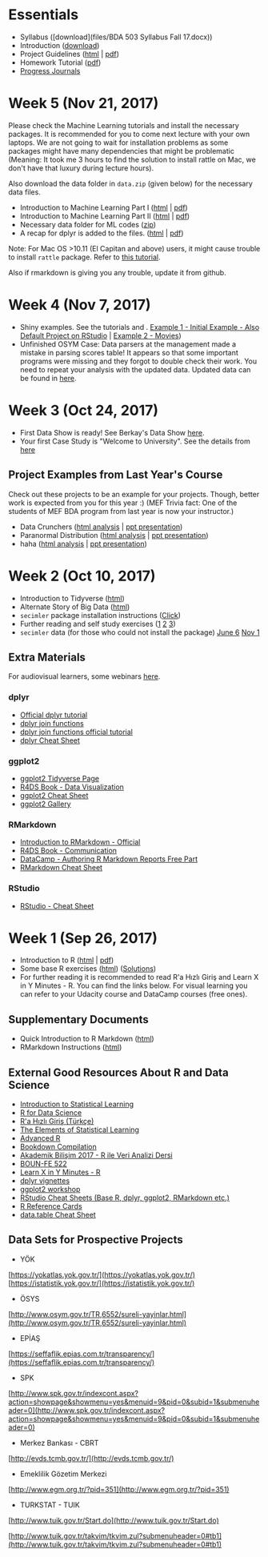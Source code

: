 
# Essentials

+ Syllabus ([download](files/BDA 503 Syllabus Fall 17.docx))
+ Introduction ([download](files/mef-intro.pdf))
+ Project Guidelines ([html](files/guidelines.html) \| [pdf](files/guidelines.pdf))
+ Homework Tutorial ([pdf](files/hw_tutorial.pdf))
+ [Progress Journals](works17F.html)

# Week 5 (Nov 21, 2017)

Please check the Machine Learning tutorials and install the necessary packages. It is recommended for you to come next lecture with your own laptops. We are not going to wait for installation problems as some packages might have many dependencies that might be problematic (Meaning: It took me 3 hours to find the solution to install rattle on Mac, we don't have that luxury during lecture hours).

Also download the data folder in `data.zip` (given below) for the necessary data files. 

+ Introduction to Machine Learning Part I ([html](files/intro_to_ml.html) \| [pdf](files/intro_to_ml.pdf))
+ Introduction to Machine Learning Part II ([html](files/intro_to_ml_2.html) \| [pdf](files/intro_to_ml_2.pdf))
+ Necessary data folder for ML codes ([zip](files/data.zip))
+ A recap for dplyr is added to the files. ([html](files/tidyverse_recap_p1.html) \| [pdf](files/tidyverse_recap_p1.pdf))

Note: For Mac OS >10.11 (El Capitan and above) users, it might cause trouble to install `rattle` package. Refer to [this tutorial](https://gist.github.com/zhiyzuo/a489ffdcc5da87f28f8589a55aa206dd).

Also if rmarkdown is giving you any trouble, update it from github.

# Week 4 (Nov 7, 2017)

+ Shiny examples. See the tutorials and . [Example 1 - Initial Example - Also Default Project on RStudio](https://shiny.rstudio.com/articles/basics.html) \| [Example 2 - Movies](https://shiny.rstudio.com/gallery/movie-explorer.html))
+ Unfinished OSYM Case: Data parsers at the management made a mistake in parsing scores table! It appears so that some important programs were missing and they forgot to double check their work. You need to repeat your analysis with the updated data. Updated data can be found in [here](https://github.com/MEF-BDA503/mef-bda503.github.io/blob/master/files/osym_data_2017_v2.RData).


# Week 3 (Oct 24, 2017)

+ First Data Show is ready! See Berkay's Data Show [here](https://berkorbay.github.io/datashow/bsoyer_datashow.html).
+ Your first Case Study is "Welcome to University". See the details from [here](files/case_study_1.html)

## Project Examples from Last Year's Course

Check out these projects to be an example for your projects. Though, better work is expected from you for this year :) (MEF Trivia fact: One of the students of MEF BDA program from last year is now your instructor.)

+ Data Crunchers ([html analysis](files/datacrunchers_usedcars_v1.html) \| [ppt presentation](files/Data_Crunchers_Presantation_v2.pdf))
+ Paranormal Distribution ([html analysis](files/BDA503_DefaultOfCreditCardClients_ParanormalDistribution.html) \| [ppt presentation](files/BDA503_DefaultOfCreditCardClients_ParanormalDistribution.pdf))
+ haha ([html analysis](files/Project_haha.html) \| [ppt presentation](Project_haha.pdf))

# Week 2 (Oct 10, 2017)

+ Introduction to Tidyverse ([html](files/02_Tidyverse.html))
+ Alternate Story of Big Data ([html](files/02_Big_Data.html))
+ `secimler` package installation instructions ([Click](https://berkorbay.github.io/secimler/))
+ Further reading and self study exercises ([1](https://r338.github.io/ab-2017/dokumanlar/dokuman_dplyr.html) [2](https://r338.github.io/ab-2017/dokumanlar/dokuman_dplyr_alistirma.html) [3](https://r338.github.io/ab-2017/dokumanlar/dokuman_ggplot2.html))
+ `secimler` data (for those who could not install the package) [June 6](files/secim150607g.rda) [Nov 1](files/secim151101g.rda)

## Extra Materials

For audiovisual learners, some webinars [here](https://www.rstudio.com/resources/webinars/).

### dplyr

+ [Official dplyr tutorial](https://cran.r-project.org/web/packages/dplyr/vignettes/dplyr.html)
+ [dplyr join functions](http://stat545.com/bit001_dplyr-cheatsheet.html)
+ [dplyr join functions official tutorial](https://cran.r-project.org/web/packages/dplyr/vignettes/two-table.html)
+ [dplyr Cheat Sheet](https://github.com/rstudio/cheatsheets/raw/master/data-transformation.pdf)

### ggplot2

+ [ggplot2 Tidyverse Page](http://ggplot2.tidyverse.org/)
+ [R4DS Book - Data Visualization](http://r4ds.had.co.nz/data-visualisation.html)
+ [ggplot2 Cheat Sheet](https://github.com/rstudio/cheatsheets/raw/master/data-visualization-2.1.pdf)
+ [ggplot2 Gallery](http://www.r-graph-gallery.com/portfolio/ggplot2-package/)

### RMarkdown

+ [Introduction to RMarkdown - Official](http://rmarkdown.rstudio.com/lesson-1.html)
+ [R4DS Book - Communication](http://r4ds.had.co.nz/communicate-intro.html)
+ [DataCamp - Authoring R Markdown Reports Free Part](https://www.datacamp.com/courses/reporting-with-r-markdown)
+ [RMarkdown Cheat Sheet](https://www.rstudio.com/wp-content/uploads/2015/03/rmarkdown-reference-guide.png)

### RStudio

+ [RStudio - Cheat Sheet](https://github.com/rstudio/cheatsheets/raw/master/rstudio-ide.pdf)

# Week 1 (Sep 26, 2017)

+ Introduction to R ([html](files/01_R_Basics.html) \| [pdf](files/01_R_Basics.pdf))
+ Some base R exercises ([html](https://r338.github.io/ab-2017/dokumanlar/dokuman_temel_alistirma.html)) ([Solutions](https://r338.github.io/ab-2017/dokumanlar/dokuman_temel_alistirma_cozumler.html))
+ For further reading it is recommended to read R'a Hızlı Giriş and Learn X in Y Minutes - R. You can find the links below. For visual learning you can refer to your Udacity course and DataCamp courses (free ones).

## Supplementary Documents

+ Quick Introduction to R Markdown ([html](files/QuickIntroRMarkdown.html))
+ RMarkdown Instructions ([html](files/rmarkdown_instructions.pdf))

## External Good Resources About R and Data Science

+ [Introduction to Statistical Learning](http://www-bcf.usc.edu/~gareth/ISL/book.html)
+ [R for Data Science](http://r4ds.had.co.nz/)
+ [R'a Hızlı Giriş (Türkçe)](https://r338.github.io/ab-2017/dokumanlar/RHizliGiris.pdf)
+ [The Elements of Statistical Learning](https://web.stanford.edu/~hastie/ElemStatLearn/)
+ [Advanced R](http://adv-r.had.co.nz/)
+ [Bookdown Compilation](https://bookdown.org/)
+ [Akademik Bilişim 2017 - R ile Veri Analizi Dersi](https://r338.github.io/ab-2017/)
+ [BOUN-FE 522](https://github.com/berkorbay/fe522)
+ [Learn X in Y Minutes - R](https://learnxinyminutes.com/docs/r/)
+ [dplyr vignettes](https://cran.r-project.org/web/packages/dplyr/vignettes/dplyr.html)
+ [ggplot2 workshop](http://tutorials.iq.harvard.edu/R/Rgraphics/Rgraphics.html)
+ [RStudio Cheat Sheets (Base R, dplyr, ggplot2, RMarkdown etc.)](https://www.rstudio.com/resources/cheatsheets/)
+ [R Reference Cards](https://cran.r-project.org/doc/contrib/Short-refcard.pdf)
+ [data.table Cheat Sheet](https://s3.amazonaws.com/assets.datacamp.com/blog_assets/datatable_Cheat_Sheet_R.pdf)


## Data Sets for Prospective Projects

+ YÖK

[https://yokatlas.yok.gov.tr/](https://yokatlas.yok.gov.tr/)
[https://istatistik.yok.gov.tr/](https://istatistik.yok.gov.tr/)

+ ÖSYS

[http://www.osym.gov.tr/TR,6552/sureli-yayinlar.html](http://www.osym.gov.tr/TR,6552/sureli-yayinlar.html)

+ EPİAŞ

[https://seffaflik.epias.com.tr/transparency/](https://seffaflik.epias.com.tr/transparency/)

+ SPK

[http://www.spk.gov.tr/indexcont.aspx?action=showpage&showmenu=yes&menuid=9&pid=0&subid=1&submenuheader=0](http://www.spk.gov.tr/indexcont.aspx?action=showpage&showmenu=yes&menuid=9&pid=0&subid=1&submenuheader=0)

+ Merkez Bankası - CBRT

[http://evds.tcmb.gov.tr/](http://evds.tcmb.gov.tr/)

+ Emeklilik Gözetim Merkezi

[http://www.egm.org.tr/?pid=351](http://www.egm.org.tr/?pid=351)

+ TURKSTAT - TUIK

[http://www.tuik.gov.tr/Start.do](http://www.tuik.gov.tr/Start.do)

[http://www.tuik.gov.tr/takvim/tkvim.zul?submenuheader=0#tb1](http://www.tuik.gov.tr/takvim/tkvim.zul?submenuheader=0#tb1)
